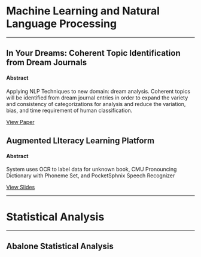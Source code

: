 # Machine Learning and Natural Language Processing
___
## In Your Dreams: Coherent Topic Identification from Dream Journals 
#### Abstract

Applying NLP Techniques to new domain: dream analysis. Coherent topics will be identified from dream journal entries in order to expand the variety and consistency of categorizations for analysis and reduce the variation, bias, and time requirement of human classification.

<a href="kari0219.github.io/pdfs/InYourDreams_Topic_Identification_NLP.pdf" target="_blank">View Paper </a>



## Augmented LIteracy Learning Platform
#### Abstract

System uses OCR to label data for unknown book, CMU Pronouncing Dictionary with Phoneme Set, and PocketSphnix Speech Recognizer 

<a href="kari0219.github.io/pdfs/Augmented%20Reality.pdf" target="_blank">View Slides </a>

___

# Statistical Analysis
___
## Abalone Statistical Analysis


